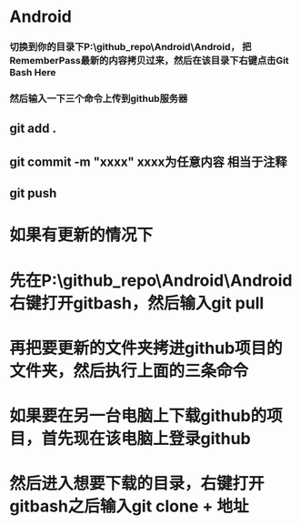 # Android

### 切换到你的目录下P:\github_repo\Android\Android， 把RememberPass最新的内容拷贝过来，然后在该目录下右键点击Git Bash Here
### 然后输入一下三个命令上传到github服务器
## git add .
## git commit -m "xxxx"   xxxx为任意内容 相当于注释
## git push


# 如果有更新的情况下

# 先在P:\github_repo\Android\Android 右键打开gitbash，然后输入git pull
# 再把要更新的文件夹拷进github项目的文件夹，然后执行上面的三条命令


# 如果要在另一台电脑上下载github的项目，首先现在该电脑上登录github
# 然后进入想要下载的目录，右键打开gitbash之后输入git clone + 地址
